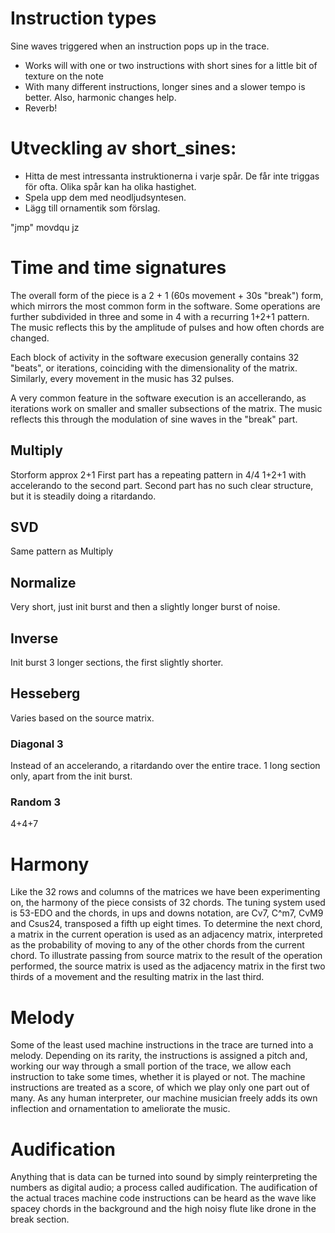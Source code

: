 
# Instruction types

Sine waves triggered when an instruction pops up in the trace. 
- Works will with one or two instructions with short sines for a little bit of texture on the note
- With many different instructions, longer sines and a slower tempo is better. Also, harmonic changes help.
- Reverb!




# Utveckling av short_sines:

- Hitta de mest intressanta instruktionerna i varje spår. De får inte triggas för ofta. Olika spår kan ha olika hastighet.
- Spela upp dem med neodljudsyntesen.
- Lägg till ornamentik som förslag.


"jmp"
movdqu
jz

# Time and time signatures

The overall form of the piece is a 2 + 1 (60s movement +  30s "break") form, which mirrors the most common form in the software. Some operations are further subdivided in three and some in 4 with a recurring 1+2+1 pattern. The music reflects this by the amplitude of pulses and how often chords are changed.

Each block of activity in the software execusion generally contains 32 "beats", or iterations, coinciding with the dimensionality of the matrix. Similarly, every movement in the music has 32 pulses.

A very common feature in the software execution is an accellerando, as iterations work on smaller and smaller subsections of the matrix. The music reflects this through the modulation of sine waves in the "break" part.


## Multiply

Storform approx 2+1
First part has a repeating pattern in 4/4 1+2+1 with accelerando to the second part.
Second part has no such clear structure, but it is steadily doing a ritardando.

## SVD

Same pattern as Multiply


## Normalize

Very short, just init burst and then a slightly longer burst of noise.

## Inverse

Init burst
3 longer sections, the first slightly shorter.

## Hesseberg

Varies based on the source matrix.

### Diagonal 3
Instead of an accelerando, a ritardando over the entire trace. 1 long section only, apart from the init burst.

### Random 3
4+4+7

# Harmony

Like the 32 rows and columns of the matrices we have been experimenting on, the harmony of the piece consists of 32 chords. The tuning system used is 53-EDO and the chords, in ups and downs notation, are Cv7, C^m7, CvM9 and Csus24, transposed a fifth up eight times. To determine the next chord, a matrix in the current operation is used as an adjacency matrix, interpreted as the probability of moving to any of the other chords from the current chord. To illustrate passing from source matrix to the result of the operation performed, the source matrix is used as the adjacency matrix in the first two thirds of a movement and the resulting matrix in the last third.

# Melody

Some of the least used machine instructions in the trace are turned into a melody. Depending on its rarity, the instructions is assigned a pitch and, working our way through a small portion of the trace, we allow each instruction to take some times, whether it is played or not. The machine instructions are treated as a score, of which we play only one part out of many. As any human interpreter, our machine musician freely adds its own inflection and ornamentation to ameliorate the music.

# Audification

Anything that is data can be turned into sound by simply reinterpreting the numbers as digital audio; a process called audification. The audification of the actual traces machine code instructions can be heard as the wave like spacey chords in the background and the high noisy flute like drone in the break section.